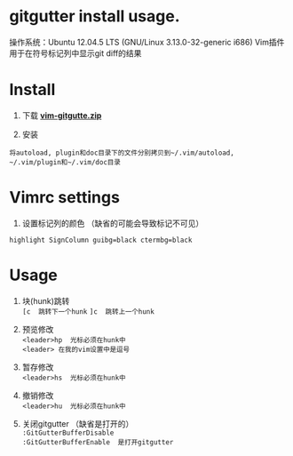 <h1> gitgutter install usage. </h1>
操作系统：Ubuntu 12.04.5 LTS (GNU/Linux 3.13.0-32-generic i686) 
Vim插件用于在符号标记列中显示git diff的结果

# Install
1. 下载 **[vim-gitgutte.zip](https://github.com/airblade/vim-gitgutter/archive/refs/heads/master.zip)**

2. 安装
```
将autoload, plugin和doc目录下的文件分别拷贝到~/.vim/autoload, ~/.vim/plugin和~/.vim/doc目录
```

# Vimrc settings
1. 设置标记列的颜色 （缺省的可能会导致标记不可见）
```
highlight SignColumn guibg=black ctermbg=black
```

# Usage
1. 块(hunk)跳转  
`[c  跳转下一个hunk`
`]c  跳转上一个hunk`

2. 预览修改  
`<leader>hp  光标必须在hunk中`  
`<leader> 在我的vim设置中是逗号`

3. 暂存修改  
`<leader>hs  光标必须在hunk中`

4. 撤销修改  
`<leader>hu  光标必须在hunk中`

5. 关闭gitgutter （缺省是打开的）  
`:GitGutterBufferDisable`  
`:GitGutterBufferEnable  是打开gitgutter`

